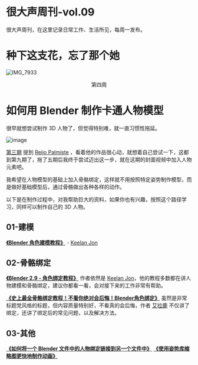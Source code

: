 # 很大声周刊-vol.09
很大声周刊，在这里记录日常工作、生活所见，每周一发布。

# 种下这支花，忘了那个她
![IMG_7933](https://dummyimage.com/800x600/e6e6e6/707070)
<p align="center">第四周</p>

# 如何用 Blender 制作卡通人物模型
很早就想尝试制作 3D 人物了，但觉得特别难，就一直习惯性拖延。

![image](https://user-images.githubusercontent.com/20842136/119249381-af135600-bbca-11eb-8139-89e0f139d550.png)

[第三期](https://github.com/N1U/HenDaShengWeekly/blob/master/docs/vol.03.md) 提到 [Reijo Palmiste](https://dribbble.com/reijo) ，看着他的作品很心动，就想着自己尝试一下，这都到第九期了，拖了五期后我终于尝试迈出这一步，就在这期的封面视频中加入人物元素吧。

我希望在人物模型的基础上加入骨骼绑定，这样就不用按照特定姿势制作模型，而是做好基础模型后，通过骨骼做出各种各样的动作。

以下是在制作过程中，对我帮助巨大的资料，如果你也有兴趣，按照这个路径学习，同样可以制作自己的 3D 人物。

## 01-建模
**[《Blender 角色建模教程》](https://www.youtube.com/watch?v=OuDT9N3ka0A)** - [Keelan Jon](https://www.youtube.com/channel/UCsx6kQZt0y3Ie5ob_cwQ5cQ)


## 02-骨骼绑定

**[《Blender 2.9 - 角色绑定教程》](https://www.youtube.com/watch?v=1yHF1PcreIY)** 
作者依然是 [Keelan Jon](https://www.youtube.com/channel/UCsx6kQZt0y3Ie5ob_cwQ5cQ)，他的教程多数都在讲人物建模和骨骼绑定，建议你都看一看，会对接下来的工作非常有帮助。

**[《史上最全骨骼绑定教程！不看你绝对会后悔！Blender角色绑定》](https://www.bilibili.com/video/BV13z4y127h8?from=search&seid=17865850776861590055)**
虽然是非常标题党风格的标题，但内容质量特别好，不看真的会后悔，作者 [艾拉鹿](https://space.bilibili.com/1033661175) 不仅讲了绑定，还讲了绑定后的常见问题，以及解决方法。

## 03-其他
**[《如何将一个 Blender 文件中的人物绑定链接到另一个文件中》](https://www.youtube.com/watch?v=mcDEfZcr4IY&list=LL&index=3)**
**[《使用姿势库缩略图更快地制作动画》](https://www.youtube.com/watch?v=TgfVGhYb0h0&list=LL&index=4&t=90s)**